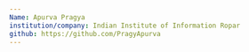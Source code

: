 ```yaml
---
Name: Apurva Pragya
institution/company: Indian Institute of Information Ropar
github: https://github.com/PragyApurva
---
```

